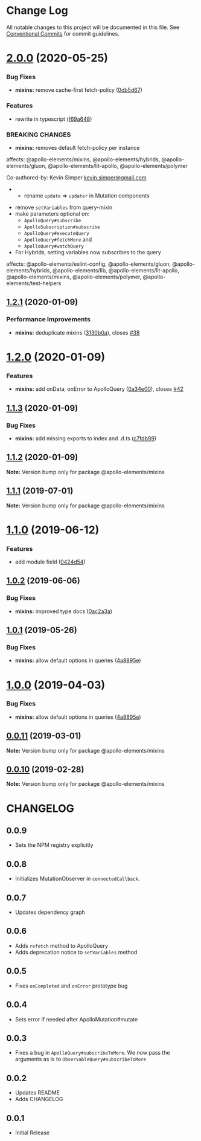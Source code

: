 # Change Log

All notable changes to this project will be documented in this file.
See [Conventional Commits](https://conventionalcommits.org) for commit guidelines.

# [2.0.0](https://github.com/apollo-elements/apollo-elements/compare/@apollo-elements/mixins@1.2.1...@apollo-elements/mixins@2.0.0) (2020-05-25)


### Bug Fixes

* **mixins:** remove cache-first fetch-policy ([0db5d67](https://github.com/apollo-elements/apollo-elements/commit/0db5d673e79e2b96db849b0cd79a151be4b48223))


### Features

* rewrite in typescript ([f69a648](https://github.com/apollo-elements/apollo-elements/commit/f69a6487b917a95af127547077c0d951f8df301b))


### BREAKING CHANGES

* **mixins:** removes default fetch-policy per instance

affects: @apollo-elements/mixins, @apollo-elements/hybrids, @apollo-elements/gluon, @apollo-elements/lit-apollo, @apollo-elements/polymer

Co-authored-by: Kevin Simper <kevin.simper@gmail.com>
* - rename `update` => `updater` in Mutation components
- remove `setVariables` from query-mixin
- make parameters optional on:
  - `ApolloQuery#subscribe`
  - `ApolloSubscription#subscribe`
  - `ApolloQuery#executeQuery`
  - `ApolloQuery#fetchMore` and
  - `ApolloQuery#watchQuery`
- For Hybrids, setting variables now subscribes to the query

affects: @apollo-elements/eslint-config, @apollo-elements/gluon, @apollo-elements/hybrids, @apollo-elements/lib, @apollo-elements/lit-apollo, @apollo-elements/mixins, @apollo-elements/polymer, @apollo-elements/test-helpers





## [1.2.1](https://github.com/apollo-elements/apollo-elements/compare/@apollo-elements/mixins@1.2.0...@apollo-elements/mixins@1.2.1) (2020-01-09)


### Performance Improvements

* **mixins:** deduplicate mixins ([3130b0a](https://github.com/apollo-elements/apollo-elements/commit/3130b0a)), closes [#38](https://github.com/apollo-elements/apollo-elements/issues/38)





# [1.2.0](https://github.com/apollo-elements/apollo-elements/compare/@apollo-elements/mixins@1.1.3...@apollo-elements/mixins@1.2.0) (2020-01-09)


### Features

* **mixins:** add onData, onError to ApolloQuery ([0a34e00](https://github.com/apollo-elements/apollo-elements/commit/0a34e00)), closes [#42](https://github.com/apollo-elements/apollo-elements/issues/42)





## [1.1.3](https://github.com/apollo-elements/apollo-elements/compare/@apollo-elements/mixins@1.1.2...@apollo-elements/mixins@1.1.3) (2020-01-09)


### Bug Fixes

* **mixins:** add missing exports to index and .d.ts ([c7fdb99](https://github.com/apollo-elements/apollo-elements/commit/c7fdb99))





## [1.1.2](https://github.com/apollo-elements/apollo-elements/compare/@apollo-elements/mixins@1.1.1...@apollo-elements/mixins@1.1.2) (2020-01-09)

**Note:** Version bump only for package @apollo-elements/mixins





## [1.1.1](https://github.com/apollo-elements/apollo-elements/compare/@apollo-elements/mixins@1.1.0...@apollo-elements/mixins@1.1.1) (2019-07-01)

**Note:** Version bump only for package @apollo-elements/mixins





# [1.1.0](https://github.com/apollo-elements/apollo-elements/compare/@apollo-elements/mixins@1.0.2...@apollo-elements/mixins@1.1.0) (2019-06-12)


### Features

* add module field ([0424d54](https://github.com/apollo-elements/apollo-elements/commit/0424d54))





## [1.0.2](https://github.com/apollo-elements/apollo-elements/compare/@apollo-elements/mixins@1.0.1...@apollo-elements/mixins@1.0.2) (2019-06-06)


### Bug Fixes

* **mixins:** improved type docs ([0ac2a3a](https://github.com/apollo-elements/apollo-elements/commit/0ac2a3a))





## [1.0.1](https://github.com/apollo-elements/apollo-elements/compare/@apollo-elements/mixins@0.0.11...@apollo-elements/mixins@1.0.1) (2019-05-26)


### Bug Fixes

* **mixins:** allow default options in queries ([4a8895e](https://github.com/apollo-elements/apollo-elements/commit/4a8895e))





# [1.0.0](https://github.com/apollo-elements/apollo-elements/compare/@apollo-elements/mixins@0.0.11...@apollo-elements/mixins@1.0.0) (2019-04-03)


### Bug Fixes

* **mixins:** allow default options in queries ([4a8895e](https://github.com/apollo-elements/apollo-elements/commit/4a8895e))





## [0.0.11](https://github.com/apollo-elements/apollo-elements/compare/@apollo-elements/mixins@0.0.10...@apollo-elements/mixins@0.0.11) (2019-03-01)

**Note:** Version bump only for package @apollo-elements/mixins





## [0.0.10](https://github.com/apollo-elements/apollo-elements/compare/@apollo-elements/mixins@0.0.9...@apollo-elements/mixins@0.0.10) (2019-02-28)

**Note:** Version bump only for package @apollo-elements/mixins





# CHANGELOG

## 0.0.9
- Sets the NPM registry explicitly

## 0.0.8
- Initializes MutationObserver in `connectedCallback`.

## 0.0.7
- Updates dependency graph

## 0.0.6
- Adds `refetch` method to ApolloQuery
- Adds deprecation notice to `setVariables` method

## 0.0.5
- Fixes `onCompleted` and `onError` prototype bug

## 0.0.4
- Sets error if needed after ApolloMutation#mutate

## 0.0.3
- Fixes a bug in `ApolloQuery#subscribeToMore`. We now pass the arguments as is to `ObservableQuery#subscribeToMore`

## 0.0.2
- Updates README
- Adds CHANGELOG

## 0.0.1
- Initial Release
